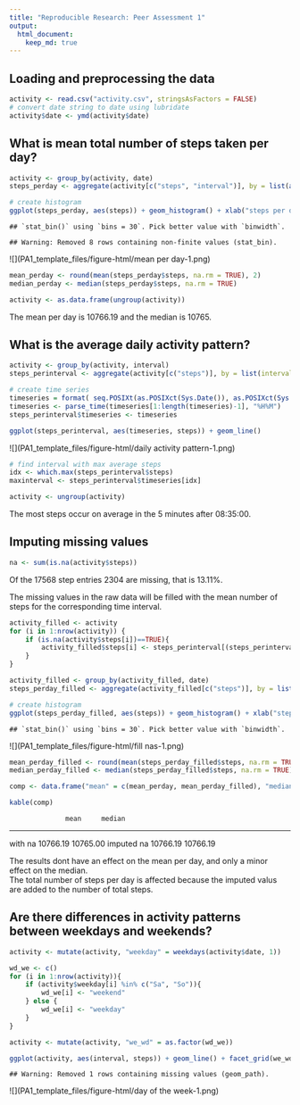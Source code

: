 ```yaml
---
title: "Reproducible Research: Peer Assessment 1"
output: 
  html_document:
    keep_md: true
---
```




## Loading and preprocessing the data

```r
activity <- read.csv("activity.csv", stringsAsFactors = FALSE)
# convert date string to date using lubridate
activity$date <- ymd(activity$date)
```



## What is mean total number of steps taken per day?

```r
activity <- group_by(activity, date)
steps_perday <- aggregate(activity[c("steps", "interval")], by = list(as.factor(activity$date)), sum)

# create histogram
ggplot(steps_perday, aes(steps)) + geom_histogram() + xlab("steps per day")
```

```
## `stat_bin()` using `bins = 30`. Pick better value with `binwidth`.
```

```
## Warning: Removed 8 rows containing non-finite values (stat_bin).
```

![](PA1_template_files/figure-html/mean per day-1.png)<!-- -->

```r
mean_perday <- round(mean(steps_perday$steps, na.rm = TRUE), 2)
median_perday <- median(steps_perday$steps, na.rm = TRUE)

activity <- as.data.frame(ungroup(activity))
```
The mean per day is 10766.19 and the median is 10765.

## What is the average daily activity pattern?

```r
activity <- group_by(activity, interval)
steps_perinterval <- aggregate(activity[c("steps")], by = list(interval = activity$interval), mean, na.rm = TRUE)

# create time series
timeseries = format( seq.POSIXt(as.POSIXct(Sys.Date()), as.POSIXct(Sys.Date()+1), by = "5 min"), "%H%M", tz="GMT")
timeseries <- parse_time(timeseries[1:length(timeseries)-1], "%H%M")
steps_perinterval$timeseries <- timeseries

ggplot(steps_perinterval, aes(timeseries, steps)) + geom_line()
```

![](PA1_template_files/figure-html/daily activity pattern-1.png)<!-- -->

```r
# find interval with max average steps
idx <- which.max(steps_perinterval$steps)
maxinterval <- steps_perinterval$timeseries[idx]

activity <- ungroup(activity)
```
The most steps occur on average in the 5 minutes after 08:35:00.


## Imputing missing values

```r
na <- sum(is.na(activity$steps))
```
Of the 17568 step entries 2304 are missing, that is 13.11%.  

The missing values in the raw data will be filled with the mean number of steps for the corresponding time interval.

```r
activity_filled <- activity
for (i in 1:nrow(activity)) {
    if (is.na(activity$steps[i])==TRUE){
        activity_filled$steps[i] <- steps_perinterval[(steps_perinterval$interval == activity$interval[i]),]$steps
    }
}

activity_filled <- group_by(activity_filled, date)
steps_perday_filled <- aggregate(activity_filled[c("steps")], by = list(as.factor(activity_filled$date)), sum)

# create histogram
ggplot(steps_perday_filled, aes(steps)) + geom_histogram() + xlab("steps per day")
```

```
## `stat_bin()` using `bins = 30`. Pick better value with `binwidth`.
```

![](PA1_template_files/figure-html/fill nas-1.png)<!-- -->

```r
mean_perday_filled <- round(mean(steps_perday_filled$steps, na.rm = TRUE), 2)
median_perday_filled <- median(steps_perday_filled$steps, na.rm = TRUE)

comp <- data.frame("mean" = c(mean_perday, mean_perday_filled), "median" = c(median_perday, median_perday_filled), row.names = c("with na", "imputed na"))
```


```r
kable(comp)
```

                  mean     median
-----------  ---------  ---------
with na       10766.19   10765.00
imputed na    10766.19   10766.19
  
The results dont have an effect on the mean per day, and only a minor effect on the median.  
The total number of steps per day is affected because the imputed valus are added to the number of total steps.

## Are there differences in activity patterns between weekdays and weekends?

```r
activity <- mutate(activity, "weekday" = weekdays(activity$date, 1))

wd_we <- c()
for (i in 1:nrow(activity)){
    if (activity$weekday[i] %in% c("Sa", "So")){
        wd_we[i] <- "weekend"
    } else {
        wd_we[i] <- "weekday"
    }
}

activity <- mutate(activity, "we_wd" = as.factor(wd_we))

ggplot(activity, aes(interval, steps)) + geom_line() + facet_grid(we_wd ~ .)
```

```
## Warning: Removed 1 rows containing missing values (geom_path).
```

![](PA1_template_files/figure-html/day of the week-1.png)<!-- -->

